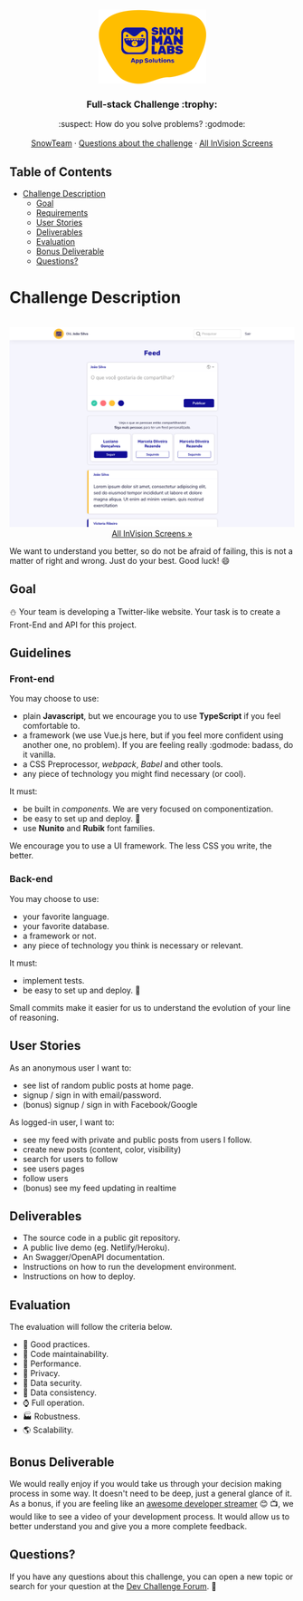 <br />
<p align="center">
  <a href="https://github.com/snowmanlabs/fullstack-challenge">
    <img src="assets/logo.png" alt="Logo" width="191" height="131">
  </a>

  <h3 align="center">Full-stack Challenge :trophy:</h3>

  <p align="center">
    :suspect: How do you solve problems? :godmode:
    <br />
    <br />
    <a href="https://www.snowmanlabs.com.br/snow-team/">SnowTeam</a>
    ·
    <a href="https://groups.google.com/a/snowmanlabs.com/forum/#!forum/dev.challenge">Questions about the challenge</a>
    ·
    <a href="https://invis.io/AH10GJWZ3EV6">All InVision Screens</a>
  </p>
</p>

## Table of Contents
- [Challenge Description](#challenge-description)
  - [Goal](#goal)
  - [Requirements](#requirements)
  - [User Stories](#user-stories)
  - [Deliverables](#deliverables)
  - [Evaluation](#evaluation)
  - [Bonus Deliverable](#bonus-deliverable)
  - [Questions?](#questions)

# Challenge Description

<p align="center">
    <br/>
    <a href="https://invis.io/HXUH9OCD476">
      <img src="assets/screenshot.png" style="max-height: 640px" alt="Logo"/>
    </a>
    <br/>
    <a href="https://invis.io/AH10GJWZ3EV6">
        All InVision Screens »
    </a>
    <br/>
</p>

We want to understand you better, so do not be afraid of failing, this is not a matter of right and wrong. Just do your best. Good luck! :smile:

## Goal

:snowman: Your team is developing a Twitter-like website. Your task is to create a Front-End and API for this project.

## Guidelines
### Front-end
You may choose to use:
* plain **Javascript**, but we encourage you to use **TypeScript** if you feel comfortable to.
* a framework (we use Vue.js here, but if you feel more confident using another one, no problem). If you are feeling really :godmode: badass, do it vanilla.
* a CSS Preprocessor, *webpack*, *Babel* and other tools.
* any piece of technology you might find necessary (or cool).

It must:
* be built in *components*. We are very focused on componentization.
* be easy to set up and deploy. :children_crossing:
* use **Nunito** and **Rubik** font families.

We encourage you to use a UI framework. The less CSS you write, the better.

### Back-end
You may choose to use:
* your favorite language.
* your favorite database.
* a framework or not.
* any piece of technology you think is necessary or relevant.

It must:
* implement tests.
* be easy to set up and deploy. :children_crossing:

Small commits make it easier for us to understand the evolution of your line of reasoning.

## User Stories

As an anonymous user I want to:
* see list of random public posts at home page.
* signup / sign in with email/password.
* (bonus) signup / sign in with Facebook/Google

As logged-in user, I want to:
* see my feed with private and public posts from users I follow.
* create new posts (content, color, visibility)
* search for users to follow
* see users pages
* follow users
* (bonus) see my feed updating in realtime

## Deliverables

* The source code in a public git repository.
* A public live demo (eg. Netlify/Heroku).
* An Swagger/OpenAPI documentation.
* Instructions on how to run the development environment.
* Instructions on how to deploy.


## Evaluation

The evaluation will follow the criteria below.

* :dart: Good practices.
* :wrench: Code maintainability.
* :rocket: Performance.
* :see_no_evil: Privacy.
* :eyes: Data security.
* :dizzy: Data consistency.
* :watch: Full operation.
* :factory: Robustness.
* :earth_americas: Scalability.

## Bonus Deliverable

We would really enjoy if you would take us through your decision making process in some way. It doesn't need to be deep, just a general glance of it. As a bonus, if you are feeling like an [awesome developer streamer](https://github.com/bnb/awesome-developer-streams) :blush: :tv:, we would like to see a video of your development process. It would allow us to better understand you and give you a more complete feedback.

## Questions?

If you have any questions about this challenge, you can open a new topic or search for your question at the [Dev Challenge Forum](https://groups.google.com/a/snowmanlabs.com/forum/#!forum/dev.challenge). :love_letter:
